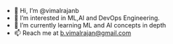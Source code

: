 - 👋 Hi, I’m @vimalrajanb
- 👀 I’m interested in ML,AI and DevOps Engineering.
- 🌱 I’m currently learning ML and AI concepts in depth
- 📫 Reach me at b.vimalrajan@gmail.com
